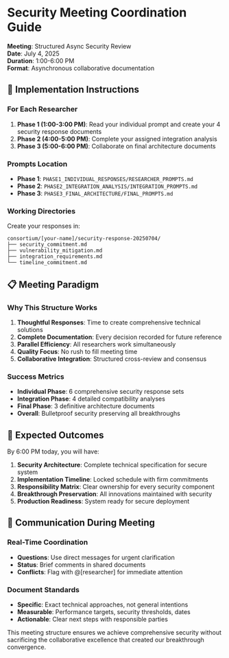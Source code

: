 # Security Meeting Coordination Guide

**Meeting**: Structured Async Security Review  
**Date**: July 4, 2025  
**Duration**: 1:00-6:00 PM  
**Format**: Asynchronous collaborative documentation

## 🎯 Implementation Instructions

### **For Each Researcher**

1. **Phase 1 (1:00-3:00 PM)**: Read your individual prompt and create your 4 security response documents
2. **Phase 2 (4:00-5:00 PM)**: Complete your assigned integration analysis 
3. **Phase 3 (5:00-6:00 PM)**: Collaborate on final architecture documents

### **Prompts Location**
- **Phase 1**: `PHASE1_INDIVIDUAL_RESPONSES/RESEARCHER_PROMPTS.md`
- **Phase 2**: `PHASE2_INTEGRATION_ANALYSIS/INTEGRATION_PROMPTS.md`  
- **Phase 3**: `PHASE3_FINAL_ARCHITECTURE/FINAL_PROMPTS.md`

### **Working Directories**
Create your responses in:
```
consortium/[your-name]/security-response-20250704/
├── security_commitment.md
├── vulnerability_mitigation.md
├── integration_requirements.md
└── timeline_commitment.md
```

## 📋 Meeting Paradigm

### **Why This Structure Works**
1. **Thoughtful Responses**: Time to create comprehensive technical solutions
2. **Complete Documentation**: Every decision recorded for future reference
3. **Parallel Efficiency**: All researchers work simultaneously
4. **Quality Focus**: No rush to fill meeting time
5. **Collaborative Integration**: Structured cross-review and consensus

### **Success Metrics**
- **Individual Phase**: 6 comprehensive security response sets
- **Integration Phase**: 4 detailed compatibility analyses  
- **Final Phase**: 3 definitive architecture documents
- **Overall**: Bulletproof security preserving all breakthroughs

## 🚀 Expected Outcomes

By 6:00 PM today, you will have:

1. **Security Architecture**: Complete technical specification for secure system
2. **Implementation Timeline**: Locked schedule with firm commitments
3. **Responsibility Matrix**: Clear ownership for every security component
4. **Breakthrough Preservation**: All innovations maintained with security
5. **Production Readiness**: System ready for secure deployment

## 💬 Communication During Meeting

### **Real-Time Coordination**
- **Questions**: Use direct messages for urgent clarification
- **Status**: Brief comments in shared documents
- **Conflicts**: Flag with @[researcher] for immediate attention

### **Document Standards**
- **Specific**: Exact technical approaches, not general intentions
- **Measurable**: Performance targets, security thresholds, dates
- **Actionable**: Clear next steps with responsible parties

This meeting structure ensures we achieve comprehensive security without sacrificing the collaborative excellence that created our breakthrough convergence.